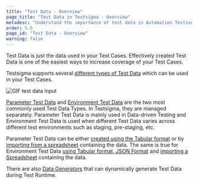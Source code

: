 ```yaml
---
title: "Test Data - Overview"
page_title: "Test Data in Testsigma - Overview"
metadesc: "Understand the importance of test data in Automation Testing."
order: 5.0
page_id: "Test Data - Overview"
warning: false
---
```

Test Data is just the data used in your Test Cases. Effectively created Test Data is one of the easiest ways to increase coverage of your Test Cases.

Testsigma supports several [different types of Test Data](https://testsigma.com/docs/test-data/types/overview/) which can be used in your Test Cases.

![GIF test data input](https://docs.testsigma.com/images/test-data/GIF-test-data-input.gif)

[Parameter Test Data](https://testsigma.com/docs/test-data/types/parameter/) and [Environment Test Data](https://testsigma.com/docs/test-data/types/environment/) are the two most commonly used Test Data Types. In Testsigma, they are managed separately. Parameter Test Data is mainly used in Data-driven Testing and Environment Test Data is used when different Test Data varies across different test environments such as staging, pre-staging, etc.

Parameter Test Data can be either [created using the Tabular format](https://testsigma.com/docs/test-data/create-data-profiles/) or by [importing from a spreadsheet](https://testsigma.com/docs/test-data/import-data-profiles/) containing the data. The same is true for Environment Test Data [using Tabular format, JSON Format](https://testsigma.com/docs/test-data/create-environment-data/) and [importing a Spreadsheet](https://testsigma.com/docs/test-data/create-environment-data/) containing the data.

There are also [Data Generators](https://testsigma.com/docs/test-data/data-generators/overview/) that can dynamically generate Test Data during Test Runtime.
